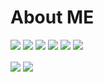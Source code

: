 # About ME

![](https://img.shields.io/badge/-TypeScript-%233178C6?style=for-the-badge&logo=typescript&logoColor=white)
![](https://img.shields.io/badge/-Javascript-%23F7DF1E?style=for-the-badge&logo=javascript&logoColor=black)
![](https://img.shields.io/badge/-ArchLinux-%231793D1?style=for-the-badge&logo=archlinux&logoColor=white)
![](https://img.shields.io/badge/-Visual_Studio_Code-%23007ACC?style=for-the-badge&logo=visualstudiocode&logoColor=white)
![](https://img.shields.io/badge/-Git-%23F05032?style=for-the-badge&logo=git&logoColor=white)
![](https://img.shields.io/badge/-GitHub-%23181717?style=for-the-badge&logo=github&logoColor=white)
![[](https://www.npmjs.com/~migan)](https://img.shields.io/badge/-npm-%23CB3837?style=for-the-badge&logo=npm&logoColor=white)

<img src="https://github-readme-stats.vercel.app/api/top-langs/?username=Migan178&theme=dark&hide_border=true&layout=compact" align="center" />
<img src="https://github-readme-stats.vercel.app/api/?username=Migan178&theme=dark&hide_border=true&layout=compact" align="center" />
